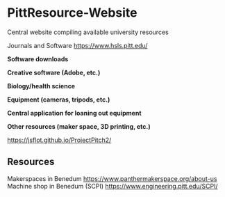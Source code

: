 # PittResource-Website
Central website compiling available university resources

Journals and Software
  https://www.hsls.pitt.edu/

  **Software downloads**

  **Creative software (Adobe, etc.)**

  **Biology/health science**

  **Equipment (cameras, tripods, etc.)**

  **Central application for loaning out equipment**

  **Other resources (maker space, 3D printing, etc.)**

https://jsflot.github.io/ProjectPitch2/

## Resources
Makerspaces in Benedum https://www.panthermakerspace.org/about-us
Machine shop in Benedum (SCPI) https://www.engineering.pitt.edu/SCPI/
